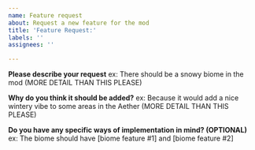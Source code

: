 ```yaml
---
name: Feature request
about: Request a new feature for the mod
title: 'Feature Request:'
labels: ''
assignees: ''

---
```


**Please describe your request**
ex: There should be a snowy biome in the mod (MORE DETAIL THAN THIS PLEASE)

**Why do you think it should be added?**
ex: Because it would add a nice wintery vibe to some areas in the Aether (MORE DETAIL THAN THIS PLEASE)

**Do you have any specific ways of implementation in mind? (OPTIONAL)**
ex: The biome should have [biome feature #1] and [biome feature #2]
